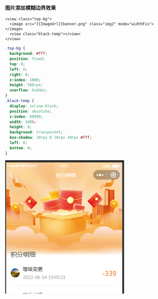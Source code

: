 ### 图片添加模糊边界效果

```react
<view class="top-bg">
  <image src="{{ImageUrl}}banner.png" class="img2" mode="widthFix"></image>
  <view class="black-temp"></view>
</view>
```

```css
.top-bg {
  background: #fff;
  position: fixed;
  top: 0;
  left: 0;
  right: 0;
  z-index: 1000;
  height: 596rpx;
  overflow: hidden;
}
.black-temp {
  display: inline-block;
  position: absolute;
  z-index: 99999;
  width: 100%;
  height: 0;
  background: transparent;
  box-shadow: 10rpx 0 18rpx 10rpx #fff;
  left: 0;
  bottom: 0;
}
```

![image-20220616105236834](.\img\图片模糊边界.png)

